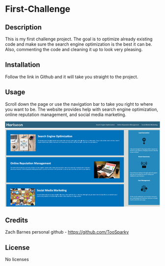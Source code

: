 # First-Challenge

## Description

This is my first challenge project. The goal is to optimize already existing code and make sure the search engine optimization is the best it can be. Also, commenting the code and cleaning it up to look very pleasing.

## Installation

Follow the link in Github and it will take you straight to the project.

## Usage

Scroll down the page or use the navigation bar to take you right to where you want to be. The website provides help with search engine optimization, online reputation management, and social media marketing.

![alt text](assets/images/opera-snapshot-navbar.png)
![alt text](assets/images/opera-snapshot-main-page.png)

## Credits

Zach Barnes personal github - https://github.com/TooSparky

## License

No licenses